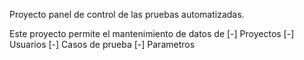 Proyecto panel de control de las pruebas automatizadas. 

Este proyecto permite el mantenimiento de datos de
[-] Proyectos
[-] Usuarios
[-] Casos de prueba 
[-] Parametros
